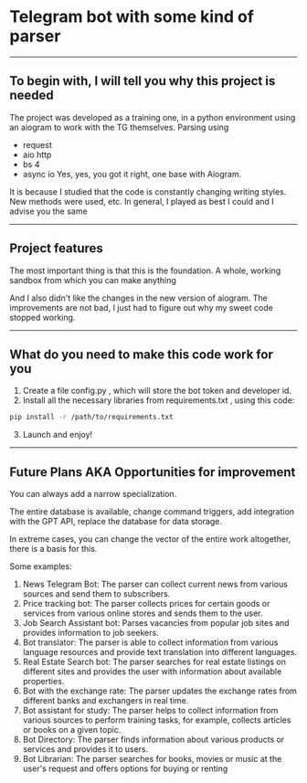 # Telegram bot with some kind of parser
---
## To begin with, I will tell you why this project is needed
The project was developed as a training one, in a python environment using an aiogram to work with the TG themselves. Parsing using 
- request
- aio http
- bs 4
- async io
Yes, yes, you got it right, one base with Aiogram.

It is because I studied that the code is constantly changing writing styles. New methods were used, etc. In general, I played as best I could and I advise you the same

---
## Project features

The most important thing is that this is the foundation. A whole, working sandbox from which you can make anything


And I also didn't like the changes in the new version of aiogram. The improvements are not bad, I just had to figure out why my sweet code stopped working.

---
## What do you need to make this code work for you
1. Create a file config.py , which will store the bot token and developer id.
2. Install all the necessary libraries from requirements.txt , using this code: 
```bash
pip install -r /path/to/requirements.txt
```
3. Launch and enjoy!
---
## Future Plans AKA Opportunities for improvement
You can always add a narrow specialization. 

The entire database is available, change command triggers, add integration with the GPT API, replace the database for data storage. 

In extreme cases, you can change the vector of the entire work altogether, there is a basis for this. 

Some examples:
1. News Telegram Bot: The parser can collect current news from various sources and send them to subscribers.
2. Price tracking bot: The parser collects prices for certain goods or services from various online stores and sends them to the user.
3. Job Search Assistant bot: Parses vacancies from popular job sites and provides information to job seekers.
4. Bot translator: The parser is able to collect information from various language resources and provide text translation into different languages.
5. Real Estate Search bot: The parser searches for real estate listings on different sites and provides the user with information about available properties.
6. Bot with the exchange rate: The parser updates the exchange rates from different banks and exchangers in real time.
7. Bot assistant for study: The parser helps to collect information from various sources to perform training tasks, for example, collects articles or books on a given topic.
8. Bot Directory: The parser finds information about various products or services and provides it to users.
9. Bot Librarian: The parser searches for books, movies or music at the user's request and offers options for buying or renting
